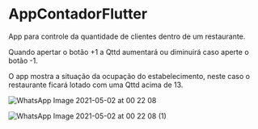 # AppContadorFlutter

App para controle da quantidade de clientes dentro de um restaurante.

Quando apertar o botão +1 a Qttd aumentará ou diminuirá caso aperte o botão -1.

O app mostra a situação da ocupação do estabelecimento, neste caso o restaurante ficará lotado com uma Qttd acima de 13.

![WhatsApp Image 2021-05-02 at 00 22 08](https://user-images.githubusercontent.com/76495191/116801084-f1220e00-aadc-11eb-9c88-45a29e2584b3.jpeg)

![WhatsApp Image 2021-05-02 at 00 22 08 (1)](https://user-images.githubusercontent.com/76495191/116801128-3a725d80-aadd-11eb-9cd0-f324d97de55b.jpeg)
